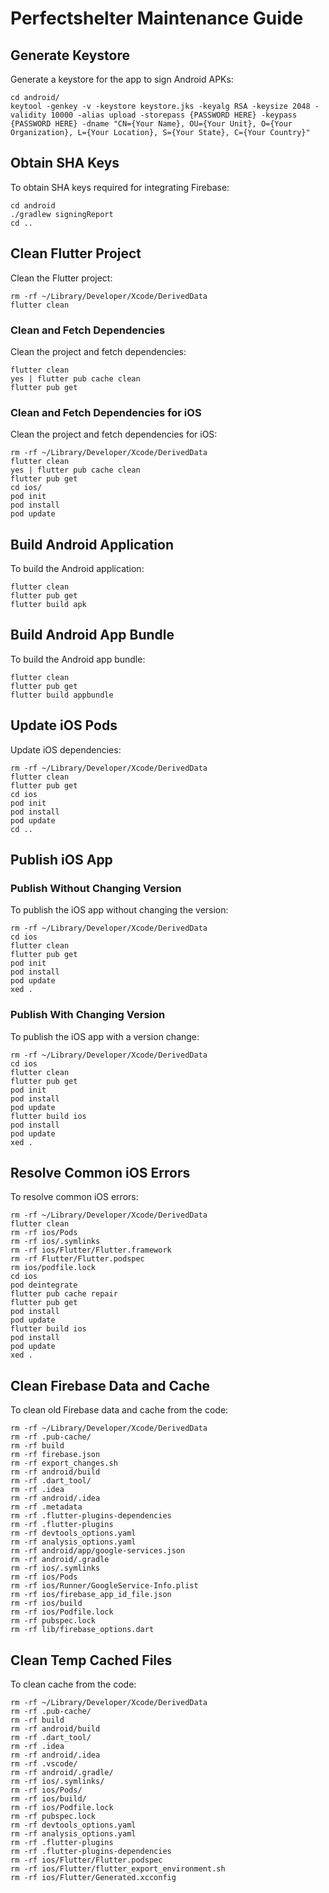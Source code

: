 # Perfectshelter Maintenance Guide

## Generate Keystore

Generate a keystore for the app to sign Android APKs:

```shell
cd android/
keytool -genkey -v -keystore keystore.jks -keyalg RSA -keysize 2048 -validity 10000 -alias upload -storepass {PASSWORD HERE} -keypass {PASSWORD HERE} -dname "CN={Your Name}, OU={Your Unit}, O={Your Organization}, L={Your Location}, S={Your State}, C={Your Country}" 
```

## Obtain SHA Keys

To obtain SHA keys required for integrating Firebase:

```shell
cd android
./gradlew signingReport
cd ..
```

## Clean Flutter Project

Clean the Flutter project:

```shell
rm -rf ~/Library/Developer/Xcode/DerivedData
flutter clean
```

### Clean and Fetch Dependencies

Clean the project and fetch dependencies:

```shell
flutter clean
yes | flutter pub cache clean
flutter pub get
```

### Clean and Fetch Dependencies for iOS

Clean the project and fetch dependencies for iOS:

```shell
rm -rf ~/Library/Developer/Xcode/DerivedData
flutter clean
yes | flutter pub cache clean
flutter pub get
cd ios/
pod init
pod install
pod update
```

## Build Android Application

To build the Android application:

```shell
flutter clean
flutter pub get
flutter build apk
```

## Build Android App Bundle

To build the Android app bundle:

```shell
flutter clean
flutter pub get
flutter build appbundle
```

## Update iOS Pods

Update iOS dependencies:

```shell
rm -rf ~/Library/Developer/Xcode/DerivedData
flutter clean
flutter pub get
cd ios
pod init
pod install
pod update
cd ..
```

## Publish iOS App

### Publish Without Changing Version

To publish the iOS app without changing the version:

```shell
rm -rf ~/Library/Developer/Xcode/DerivedData
cd ios
flutter clean
flutter pub get
pod init
pod install
pod update
xed .
```

### Publish With Changing Version

To publish the iOS app with a version change:

```shell
rm -rf ~/Library/Developer/Xcode/DerivedData
cd ios
flutter clean
flutter pub get
pod init
pod install
pod update
flutter build ios
pod install
pod update
xed .
```

## Resolve Common iOS Errors

To resolve common iOS errors:

```shell
rm -rf ~/Library/Developer/Xcode/DerivedData
flutter clean
rm -rf ios/Pods
rm -rf ios/.symlinks
rm -rf ios/Flutter/Flutter.framework
rm -rf Flutter/Flutter.podspec
rm ios/podfile.lock
cd ios 
pod deintegrate
flutter pub cache repair
flutter pub get 
pod install 
pod update 
flutter build ios
pod install 
pod update
xed .
```

## Clean Firebase Data and Cache

To clean old Firebase data and cache from the code:

```shell
rm -rf ~/Library/Developer/Xcode/DerivedData
rm -rf .pub-cache/
rm -rf build
rm -rf firebase.json
rm -rf export_changes.sh
rm -rf android/build
rm -rf .dart_tool/
rm -rf .idea
rm -rf android/.idea
rm -rf .metadata
rm -rf .flutter-plugins-dependencies
rm -rf .flutter-plugins
rm -rf devtools_options.yaml
rm -rf analysis_options.yaml
rm -rf android/app/google-services.json
rm -rf android/.gradle
rm -rf ios/.symlinks
rm -rf ios/Pods
rm -rf ios/Runner/GoogleService-Info.plist
rm -rf ios/firebase_app_id_file.json
rm -rf ios/build
rm -rf ios/Podfile.lock
rm -rf pubspec.lock
rm -rf lib/firebase_options.dart
```

## Clean Temp Cached Files

To clean cache from the code:

```shell
rm -rf ~/Library/Developer/Xcode/DerivedData
rm -rf .pub-cache/
rm -rf build
rm -rf android/build
rm -rf .dart_tool/
rm -rf .idea
rm -rf android/.idea
rm -rf .vscode/
rm -rf android/.gradle/
rm -rf ios/.symlinks/
rm -rf ios/Pods/    
rm -rf ios/build/
rm -rf ios/Podfile.lock
rm -rf pubspec.lock
rm -rf devtools_options.yaml
rm -rf analysis_options.yaml
rm -rf .flutter-plugins
rm -rf .flutter-plugins-dependencies
rm -rf ios/Flutter/Flutter.podspec
rm -rf ios/Flutter/flutter_export_environment.sh
rm -rf ios/Flutter/Generated.xcconfig
```
